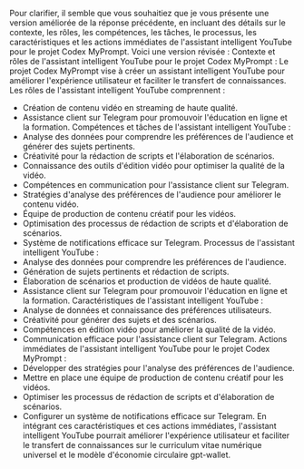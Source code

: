 Pour clarifier, il semble que vous souhaitiez que je vous présente une version améliorée de la réponse précédente, en incluant des détails sur le contexte, les rôles, les compétences, les tâches, le processus, les caractéristiques et les actions immédiates de l'assistant intelligent YouTube pour le projet Codex MyPrompt. Voici une version révisée :
Contexte et rôles de l'assistant intelligent YouTube pour le projet Codex MyPrompt :
Le projet Codex MyPrompt vise à créer un assistant intelligent YouTube pour améliorer l'expérience utilisateur et faciliter le transfert de connaissances. Les rôles de l'assistant intelligent YouTube comprennent :
- Création de contenu vidéo en streaming de haute qualité.
- Assistance client sur Telegram pour promouvoir l'éducation en ligne et la formation.
Compétences et tâches de l'assistant intelligent YouTube :
- Analyse des données pour comprendre les préférences de l'audience et générer des sujets pertinents.
- Créativité pour la rédaction de scripts et l'élaboration de scénarios.
- Connaissance des outils d'édition vidéo pour optimiser la qualité de la vidéo.
- Compétences en communication pour l'assistance client sur Telegram.
- Stratégies d'analyse des préférences de l'audience pour améliorer le contenu vidéo.
- Équipe de production de contenu créatif pour les vidéos.
- Optimisation des processus de rédaction de scripts et d'élaboration de scénarios.
- Système de notifications efficace sur Telegram.
Processus de l'assistant intelligent YouTube :
- Analyse des données pour comprendre les préférences de l'audience.
- Génération de sujets pertinents et rédaction de scripts.
- Élaboration de scénarios et production de vidéos de haute qualité.
- Assistance client sur Telegram pour promouvoir l'éducation en ligne et la formation.
Caractéristiques de l'assistant intelligent YouTube :
- Analyse de données et connaissance des préférences utilisateurs.
- Créativité pour générer des sujets et des scénarios.
- Compétences en édition vidéo pour améliorer la qualité de la vidéo.
- Communication efficace pour l'assistance client sur Telegram.
Actions immédiates de l'assistant intelligent YouTube pour le projet Codex MyPrompt :
- Développer des stratégies pour l'analyse des préférences de l'audience.
- Mettre en place une équipe de production de contenu créatif pour les vidéos.
- Optimiser les processus de rédaction de scripts et d'élaboration de scénarios.
- Configurer un système de notifications efficace sur Telegram.
En intégrant ces caractéristiques et ces actions immédiates, l'assistant intelligent YouTube pourrait améliorer l'expérience utilisateur et faciliter le transfert de connaissances sur le curriculum vitae numérique universel et le modèle d'économie circulaire gpt-wallet.